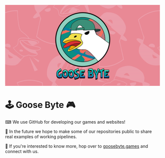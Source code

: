 [![Goose Byte Small Banner](https://raw.githubusercontent.com/GooseByteStudiosInc/.github/main/profile/article.png "Goose Byte")](https://goosebyte.games/)

# 🕹 Goose Byte 🎮

⌨ We use GitHub for developing our games and websites!

🙌 In the future we hope to make some of our repositories public to share real examples of working pipelines.

🔗 If you're interested to know more, hop over to [goosebyte.games](https://www.goosebyte.games/) and connect with us.
